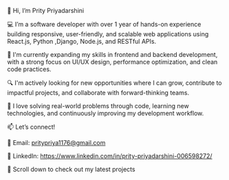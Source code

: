 👋 Hi, I’m Prity Priyadarshini

💻 I’m a software developer with over 1 year of hands-on experience building responsive, user-friendly, and scalable web applications using React.js, Python ,Django, Node.js, and RESTful APIs.

🌱 I'm currently expanding my skills in frontend and backend development, with a strong focus on UI/UX design, performance optimization, and clean code practices.

🔍 I'm actively looking for new opportunities where I can grow, contribute to impactful projects, and collaborate with forward-thinking teams.

🚀 I love solving real-world problems through code, learning new technologies, and continuously improving my development workflow.

📫 Let’s connect!

📧 Email: pritypriya1176@gmail.com

💼 LinkedIn: https://www.linkedin.com/in/prity-priyadarshini-006598272/

📁 Scroll down to check out my latest projects

